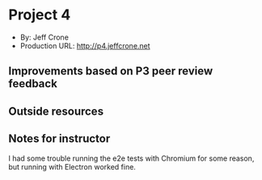 # Project 4
+ By: Jeff Crone
+ Production URL: http://p4.jeffcrone.net

## Improvements based on P3 peer review feedback

## Outside resources

## Notes for instructor
I had some trouble running the e2e tests with Chromium for some reason, but running with Electron worked fine.
